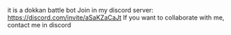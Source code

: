 it is a dokkan battle bot
Join in my discord server: 
https://discord.com/invite/aSaKZaCaJt
If you want to collaborate with me, contact me in discord
